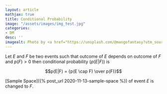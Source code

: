 ```yaml
---
layout: article
mathjax: true
title: Conditional Probability
image: "/assets/images/img_test.jpg"
categories:
- DM
desc: '' 
imagealt: Photo by <a href="https://unsplash.com/@mangofantasy?utm_source=unsplash&utm_medium=referral&utm_content=creditCopyText">Tim Johnson</a> on <a href="https://unsplash.com/s/photos/logic?utm_source=unsplash&utm_medium=referral&utm_content=creditCopyText">Unsplash</a>
---
```


Let $E$ and $F$ be two events such that outcome of $E$ depends on outcome of $F$ and $p(F)>0$ then conditional probability ($p(E | F)$) is

$$p(E|F) = {p(E \cap F) \over p(F)}$$

[Sample Space]({% post_url 2020-11-13-sample-space %}) of event $E$ is changed to $F$.